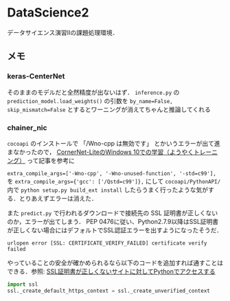 # DataScience2

データサイエンス演習Ⅱの課題処理環境．

## メモ

### keras-CenterNet
そのままのモデルだと全然精度が出ないはず．
`inference.py` の `prediction_model.load_weights()` の引数を `by_name=False, skip_mismatch=False` とするとワーニングが消えてちゃんと推論してくれる

### chainer_nic
 `cocoapi` のインストールで 「/Wno-cpp は無効です」 とかいうエラーが出て進まなかったので，
[CornerNet-LiteのWindows 10での学習（ようやくトレーニング）](https://qiita.com/sounansu/items/6836e5a4d81e157941c2#1-ms-coco-apis%E3%81%AE%E3%82%A4%E3%83%B3%E3%82%B9%E3%83%88%E3%83%BC%E3%83%AB)
 って記事を参考に
 
 `extra_compile_args=['-Wno-cpp', '-Wno-unused-function', '-std=c99'],` を `extra_compile_args={'gcc': ['/Qstd=c99']},` にして
 `cocoapi/PythonAPI/` 内で `python setup.py build_ext install` したらうまく行ったような気がする．とりあえずエラーは消えた．

また `predict.py` で行われるダウンロードで接続先の SSL 証明書が正しくないのか，エラーが出てしまう．
PEP 0476に従い、Python2.7.9以降はSSL証明書が正しくない場合にはデフォルトでSSL認証エラーを出すようになったそうだ．
```
urlopen error [SSL: CERTIFICATE_VERIFY_FAILED] certificate verify failed
```
やっていることの安全が確かめられるなら以下のコードを追加すれば通すことはできる．参照: [SSL証明書が正しくないサイトに対してPythonでアクセスする](https://shinespark.hatenablog.com/entry/2015/12/06/100000)
``` python
import ssl
ssl._create_default_https_context = ssl._create_unverified_context
```
